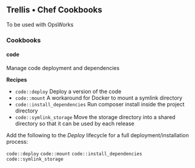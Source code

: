 ## Trellis • Chef Cookbooks
To be used with OpsWorks

### Cookbooks

#### code
Manage code deployment and dependencies

**Recipes**

- `code::deploy` Deploy a version of the code
- `code::mount` A workaround for Docker to mount a symlink directory
- `code::install_dependencies` Run composer install inside the project directory
- `code::symlink_storage` Move the storage directory into a shared directory so that it can be used by each release

Add the following to the *Deploy* lifecycle for a full deployment/installation process:

`code::deploy` `code::mount` `code::install_dependencies` `code::symlink_storage`

